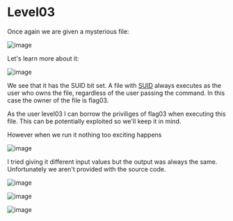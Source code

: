 # Level03
Once again we are given a mysterious file:

![image](https://github.com/user-attachments/assets/21f69c42-1945-4a6b-b2ca-ebd4b3210196)

Let's learn more about it:

![image](https://github.com/user-attachments/assets/18448ea6-339b-4ca5-ae23-835f47bde88d)

We see that it has the SUID bit set. A file with [SUID](https://www.redhat.com/sysadmin/suid-sgid-sticky-bit) always executes as the user who owns the file, regardless of the user passing the command. In this case the owner of the file is flag03.

As the user level03 I can borrow the priviliges of flag03 when executing this file. This can be potentially exploited so we'll keep it in mind.

However when we run it nothing too exciting happens

![image](https://github.com/user-attachments/assets/d950f2fa-c121-4211-a6e5-61d50bf0e5dc)

I tried giving it different input values but the output was always the same. Unfortunately we aren't provided with the source code.

![image](https://github.com/user-attachments/assets/679226be-e1f0-4bce-9667-7f06131efe3d)

![image](https://github.com/user-attachments/assets/3f3436bd-2cb9-46d8-b4d1-b275eb9f864e)


![image](https://github.com/user-attachments/assets/f11312ea-28ea-4183-b56f-171b1bb2de57)

